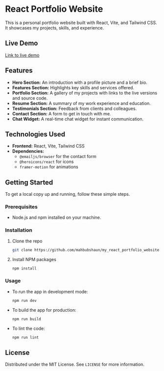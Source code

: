 # React Portfolio Website

This is a personal portfolio website built with React, Vite, and Tailwind CSS. It showcases my projects, skills, and experience.

## Live Demo

[Link to live demo](https://my-react-portfolio-website-blond.vercel.app/)

## Features

*   **Hero Section:** An introduction with a profile picture and a brief bio.
*   **Features Section:** Highlights key skills and services offered.
*   **Portfolio Section:** A gallery of my projects with links to the live versions and source code.
*   **Resume Section:** A summary of my work experience and education.
*   **Testimonials Section:** Feedback from clients and colleagues.
*   **Contact Section:** A form to get in touch with me.
*   **Chat Widget:** A real-time chat widget for instant communication.

## Technologies Used

*   **Frontend:** React, Vite, Tailwind CSS
*   **Dependencies:**
    *   `@emailjs/browser` for the contact form
    *   `@heroicons/react` for icons
    *   `framer-motion` for animations

## Getting Started

To get a local copy up and running, follow these simple steps.

### Prerequisites

*   Node.js and npm installed on your machine.

### Installation

1.  Clone the repo
    ```sh
    git clone https://github.com/mahbubshaun/my_react_portfolio_website.git
    ```
2.  Install NPM packages
    ```sh
    npm install
    ```

### Usage

*   To run the app in development mode:
    ```sh
    npm run dev
    ```
*   To build the app for production:
    ```sh
    npm run build
    ```
*   To lint the code:
    ```sh
    npm run lint
    ```

## License

Distributed under the MIT License. See `LICENSE` for more information.
